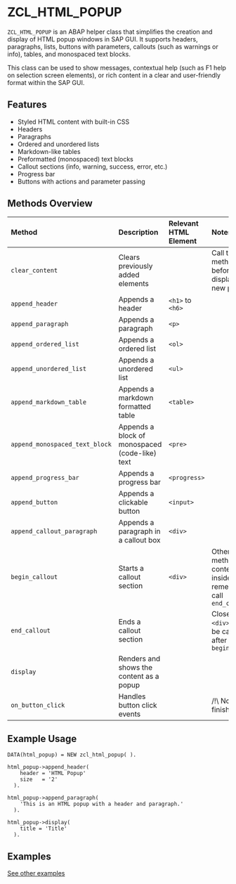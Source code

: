 # ZCL_HTML_POPUP

`ZCL_HTML_POPUP` is an ABAP helper class that simplifies the creation and display of HTML popup windows in SAP GUI.
It supports headers, paragraphs, lists, buttons with parameters, callouts (such as warnings or info), tables, and monospaced text blocks. 

This class can be used to show messages, contextual help (such as F1 help on selection screen elements), or rich content in a clear and user-friendly format within the SAP GUI.

## Features

- Styled HTML content with built-in CSS
- Headers
- Paragraphs
- Ordered and unordered lists
- Markdown-like tables
- Preformatted (monospaced) text blocks
- Callout sections (info, warning, success, error, etc.)
- Progress bar
- Buttons with actions and parameter passing

## Methods Overview

| Method                         | Description                                    | Relevant HTML Element | Notes                                          |
|:-------------------------------|:-----------------------------------------------|:----------------------|:-----------------------------------------------|
| `clear_content`                | Clears previously added elements               |                       | Call this method before displaying a new popup |
| `append_header`                | Appends a header                               | `<h1>` to `<h6>`      ||
| `append_paragraph`             | Appends a paragraph                            | `<p>`                 ||
| `append_ordered_list`          | Appends a ordered list                         | `<ol>`                ||
| `append_unordered_list`        | Appends a unordered list                       | `<ul>`                ||
| `append_markdown_table`        | Appends a markdown formatted table             | `<table>`             ||
| `append_monospaced_text_block` | Appends a block of monospaced (code-like) text | `<pre>`               ||
| `append_progress_bar`          | Appends a progress bar                         | `<progress>`          ||
| `append_button`                | Appends a clickable button                     | `<input>`             ||
| `append_callout_paragraph`     | Appends a paragraph in a callout box           | `<div>`               ||
| `begin_callout`                | Starts a callout section                       | `<div>`               | Other methods add content inside; remember to call `end_callout` |
| `end_callout`                  | Ends a callout section                         |                       | Closes the `<div>`; must be called after `begin_callout` |
| `display`                      | Renders and shows the content as a popup       |                       ||
| `on_button_click`              | Handles button click events                    |                       | /!\ Not yet finished |

## Example Usage

```abap
DATA(html_popup) = NEW zcl_html_popup( ).

html_popup->append_header(
    header = 'HTML Popup'
    size   = '2'
  ).

html_popup->append_paragraph(
    'This is an HTML popup with a header and paragraph.'
  ).

html_popup->display(
    title = 'Title'
  ).
```

## Examples
[See other examples](examples/)
